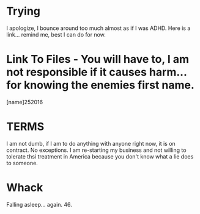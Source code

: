 # Trying
I apologize, I bounce around too much almost as if I was ADHD. Here is a link... remind me, best I can do for now.

# Link To Files - You will have to, I am not responsible if it causes harm... for knowing the enemies first name.
[name]252016

# TERMS
I am not dumb, if I am to do anything with anyone right now, it is on contract. No exceptions. I am re-starting my business and not willing to tolerate thsi treatment in America because you don't know what a lie does to someone.

# Whack
Falling asleep... again. 46.
